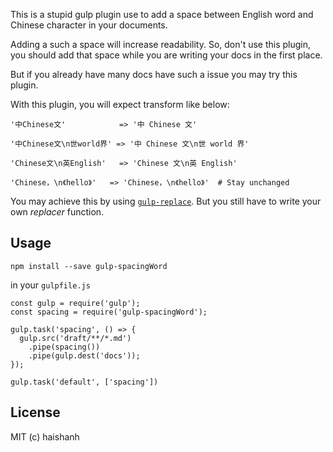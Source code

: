 This is a stupid gulp plugin use to add a space between English word and Chinese character in your documents.


Adding a such a space will increase readability. So, don't use this plugin, you should add that space while you are writing your docs in the first place.

But if you already have many docs have such a issue you may try this plugin.

With this plugin, you will expect transform like below:

```
'中Chinese文'            => '中 Chinese 文'

'中Chinese文\n世world界' => '中 Chinese 文\n世 world 界'

'Chinese文\n英English'   => 'Chinese 文\n英 English'

'Chinese，\n《hello》'   => 'Chinese，\n《hello》'  # Stay unchanged
```

You may achieve this by using [`gulp-replace`](https://github.com/lazd/gulp-replace). But you still have to write your own *replacer* function.


## Usage

```
npm install --save gulp-spacingWord
```

in your `gulpfile.js`

```
const gulp = require('gulp');
const spacing = require('gulp-spacingWord');

gulp.task('spacing', () => {
  gulp.src('draft/**/*.md')
    .pipe(spacing())
    .pipe(gulp.dest('docs'));
});

gulp.task('default', ['spacing'])
```

## License

MIT (c) haishanh